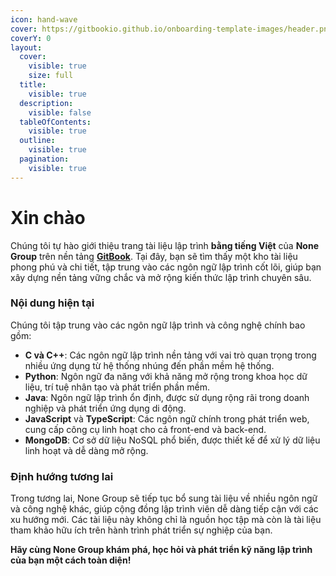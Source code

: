 ```yaml
---
icon: hand-wave
cover: https://gitbookio.github.io/onboarding-template-images/header.png
coverY: 0
layout:
  cover:
    visible: true
    size: full
  title:
    visible: true
  description:
    visible: false
  tableOfContents:
    visible: true
  outline:
    visible: true
  pagination:
    visible: true
---
```


# Xin chào

Chúng tôi tự hào giới thiệu trang tài liệu lập trình **bằng tiếng Việt** của **None Group** trên nền tảng [**GitBook**](https://www.gitbook.com/). Tại đây, bạn sẽ tìm thấy một kho tài liệu phong phú và chi tiết, tập trung vào các ngôn ngữ lập trình cốt lõi, giúp bạn xây dựng nền tảng vững chắc và mở rộng kiến thức lập trình chuyên sâu.

### Nội dung hiện tại

Chúng tôi tập trung vào các ngôn ngữ lập trình và công nghệ chính bao gồm:

* **C và C++**: Các ngôn ngữ lập trình nền tảng với vai trò quan trọng trong nhiều ứng dụng từ hệ thống nhúng đến phần mềm hệ thống.
* **Python**: Ngôn ngữ đa năng với khả năng mở rộng trong khoa học dữ liệu, trí tuệ nhân tạo và phát triển phần mềm.
* **Java**: Ngôn ngữ lập trình ổn định, được sử dụng rộng rãi trong doanh nghiệp và phát triển ứng dụng di động.
* **JavaScript** và **TypeScript**: Các ngôn ngữ chính trong phát triển web, cung cấp công cụ linh hoạt cho cả front-end và back-end.
* **MongoDB**: Cơ sở dữ liệu NoSQL phổ biến, được thiết kế để xử lý dữ liệu linh hoạt và dễ dàng mở rộng.

### Định hướng tương lai

Trong tương lai, None Group sẽ tiếp tục bổ sung tài liệu về nhiều ngôn ngữ và công nghệ khác, giúp cộng đồng lập trình viên dễ dàng tiếp cận với các xu hướng mới. Các tài liệu này không chỉ là nguồn học tập mà còn là tài liệu tham khảo hữu ích trên hành trình phát triển sự nghiệp của bạn.

**Hãy cùng None Group khám phá, học hỏi và phát triển kỹ năng lập trình của bạn một cách toàn diện!**
